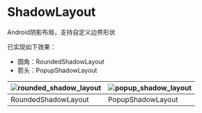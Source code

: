 # ShadowLayout

Android阴影布局，支持自定义边界形状

已实现如下效果：
- 圆角：RoundedShadowLayout
- 箭头：PopupShadowLayout

| ![rounded_shadow_layout](https://gitee.com/goweii/blogimg/raw/master/picgo/202202261225385.gif) | ![popup_shadow_layout](https://gitee.com/goweii/blogimg/raw/master/picgo/202202261225344.gif) |
| ------------------------------------------------------------ | ------------------------------------------------------------ |
| RoundedShadowLayout                                          | PopupShadowLayout                                            |



